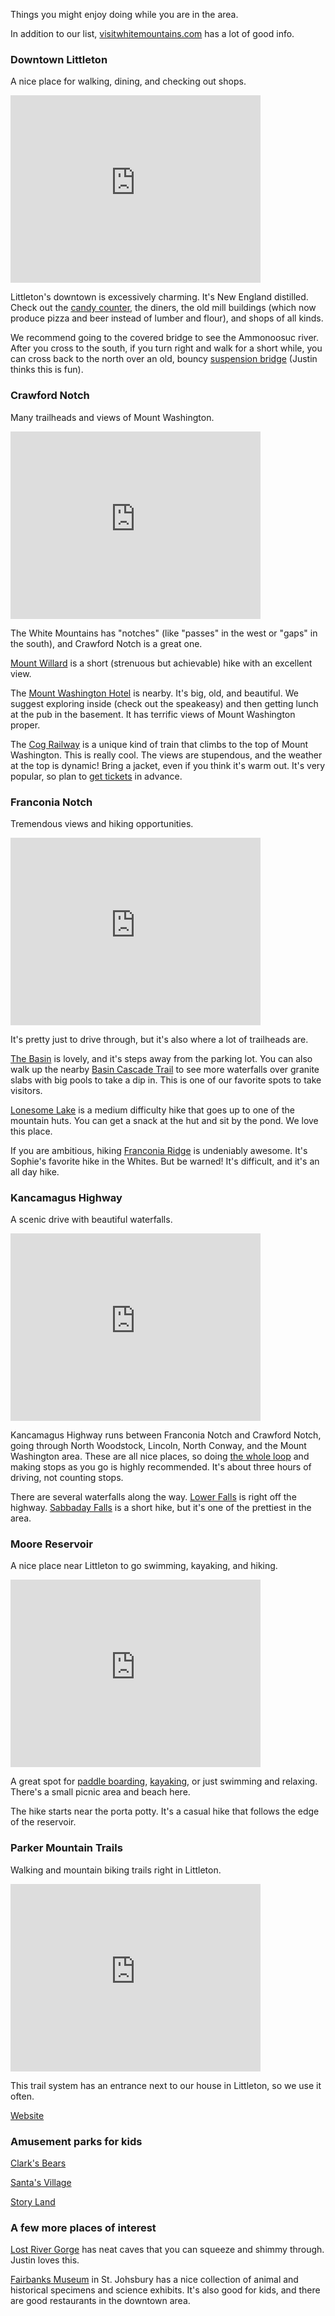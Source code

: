 Things you might enjoy doing while you are in the area.

In addition to our list,
[visitwhitemountains.com](https://www.visitwhitemountains.com/) has a
lot of good info.

### Downtown Littleton

A nice place for walking, dining, and checking out shops.

<iframe src="https://www.google.com/maps/embed?pb=!1m18!1m12!1m3!1d2855.1986948546614!2d-71.77580488684754!3d44.30586560985192!2m3!1f0!2f0!3f0!3m2!1i1024!2i768!4f13.1!3m3!1m2!1s0x4cb46f320cf4c51f%3A0xe814ab6e55c1c851!2sRiverwalk%20Covered%20Bridge!5e0!3m2!1sen!2sus!4v1689515116150!5m2!1sen!2sus" width="400" height="300" style="border:0;" allowfullscreen="" loading="lazy" referrerpolicy="no-referrer-when-downgrade"></iframe>

Littleton's downtown is excessively charming.  It's New England
distilled.  Check out the [candy counter][candy], the diners, the old
mill buildings (which now produce pizza and beer instead of lumber and
flour), and shops of all kinds.

We recommend going to the covered bridge to see the Ammonoosuc river.
After you cross to the south, if you turn right and walk for a short
while, you can cross back to the north over an old, bouncy [suspension
bridge][bounce] (Justin thinks this is fun).

[candy]: https://goo.gl/maps/xZ3VSgwxNnSNCFwV8
[bounce]: https://goo.gl/maps/3RobNczzkngUx4UE6

### Crawford Notch

Many trailheads and views of Mount Washington.

<iframe src="https://www.google.com/maps/embed?pb=!1m18!1m12!1m3!1d11439.751212069643!2d-71.4153211687126!3d44.20834736646336!2m3!1f0!2f0!3f0!3m2!1i1024!2i768!4f13.1!3m3!1m2!1s0x4cb385fb6ec93817%3A0xcc2ab841affe1aa6!2sCrawford%20Notch!5e0!3m2!1sen!2sus!4v1689522455445!5m2!1sen!2sus" width="400" height="300" style="border:0;" allowfullscreen="" loading="lazy" referrerpolicy="no-referrer-when-downgrade"></iframe>

The White Mountains has "notches" (like "passes" in the west or "gaps"
in the south), and Crawford Notch is a great one.

[Mount Willard][willard] is a short (strenuous but achievable) hike
with an excellent view.

The [Mount Washington Hotel][hotel] is nearby.  It's big, old, and
beautiful.  We suggest exploring inside (check out the speakeasy) and
then getting lunch at the pub in the basement.  It has terrific views
of Mount Washington proper.

The [Cog Railway][cog] is a unique kind of train that climbs to the
top of Mount Washington.  This is really cool.  The views are
stupendous, and the weather at the top is dynamic!  Bring a jacket,
even if you think it's warm out.  It's very popular, so plan to [get
tickets][tickets] in advance.

[willard]: https://www.alltrails.com/trail/us/new-hampshire/mount-willard
[hotel]: https://goo.gl/maps/wqGG1x9yjPSHKSTH8
[cog]: https://goo.gl/maps/V98A8FVga6mAEs7HA
[tickets]: https://www.thecog.com/

### Franconia Notch

Tremendous views and hiking opportunities.

<iframe src="https://www.google.com/maps/embed?pb=!1m18!1m12!1m3!1d11452.611210763367!2d-71.69162986873854!3d44.14209398378502!2m3!1f0!2f0!3f0!3m2!1i1024!2i768!4f13.1!3m3!1m2!1s0x4cb47c3210589007%3A0xa0a59140fd528490!2sFranconia%20Notch!5e0!3m2!1sen!2sus!4v1689515209716!5m2!1sen!2sus" width="400" height="300" style="border:0;" allowfullscreen="" loading="lazy" referrerpolicy="no-referrer-when-downgrade"></iframe>

It's pretty just to drive through, but it's also where a lot of
trailheads are.

[The Basin][basin] is lovely, and it's steps away from the parking
lot.  You can also walk up the nearby [Basin Cascade Trail][cascade]
to see more waterfalls over granite slabs with big pools to take a dip
in.  This is one of our favorite spots to take visitors.

[Lonesome Lake][lonesome] is a medium difficulty hike that goes up to
one of the mountain huts.  You can get a snack at the hut and sit by
the pond.  We love this place.

If you are ambitious, hiking [Franconia Ridge][ridge] is undeniably
awesome.  It's Sophie's favorite hike in the Whites.  But be warned!
It's difficult, and it's an all day hike.

[cascade]: https://www.alltrails.com/trail/us/new-hampshire/basin-cascade-trail
[lonesome]: https://www.alltrails.com/trail/us/new-hampshire/lonesome-lake-trail
[basin]: https://goo.gl/maps/AK8W8pxyCA4fGQX77
[ridge]: https://www.alltrails.com/trail/us/new-hampshire/mount-lafayette-and-franconia-ridge-trail-loop

### Kancamagus Highway

A scenic drive with beautiful waterfalls.

<iframe src="https://www.google.com/maps/embed?pb=!1m18!1m12!1m3!1d2867.5871295468705!2d-71.57160253828805!3d44.05058345231882!2m3!1f0!2f0!3f0!3m2!1i1024!2i768!4f13.1!3m3!1m2!1s0x4cb37f5794d2f6b5%3A0xb962a016e3ca912d!2sKancamagus%20Highway!5e0!3m2!1sen!2sus!4v1689515268448!5m2!1sen!2sus" width="400" height="300" style="border:0;" allowfullscreen="" loading="lazy" referrerpolicy="no-referrer-when-downgrade"></iframe>

Kancamagus Highway runs between Franconia Notch and Crawford Notch,
going through North Woodstock, Lincoln, North Conway, and the Mount
Washington area.  These are all nice places, so doing [the whole
loop][loop] and making stops as you go is highly recommended.  It's
about three hours of driving, not counting stops.

[loop]: https://goo.gl/maps/g5EvFoSEhBDP5BiN9

There are several waterfalls along the way. [Lower Falls][lower] is
right off the highway.  [Sabbaday Falls][sabbaday] is a short hike,
but it's one of the prettiest in the area.

[lower]: https://goo.gl/maps/7fck5Bxjp5XGC3jd6
[sabbaday]: https://www.alltrails.com/trail/us/new-hampshire/sabbaday-falls

### Moore Reservoir

A nice place near Littleton to go swimming, kayaking, and hiking.

<iframe src="https://www.google.com/maps/embed?pb=!1m18!1m12!1m3!1d677.0278707929804!2d-71.83814178953985!3d44.33971257514128!2m3!1f0!2f0!3f0!3m2!1i1024!2i768!4f13.1!3m3!1m2!1s0x4cb469c7359a0c5b%3A0x2698b19ae28ef330!2sMoore%20Resrvoir%20-%20Dodge%20Hill%20Launch!5e0!3m2!1sen!2sus!4v1689515519354!5m2!1sen!2sus" width="400" height="300" style="border:0;" allowfullscreen="" loading="lazy" referrerpolicy="no-referrer-when-downgrade"></iframe>

A great spot for [paddle boarding][wmas], [kayaking][nck], or just
swimming and relaxing.  There's a small picnic area and beach here.

The hike starts near the porta potty.  It's a casual hike that follows
the edge of the reservoir.

[wmas]: https://www.whitemountainadventuresports.com/
[nck]: https://northcountrykayak.com/

### Parker Mountain Trails

Walking and mountain biking trails right in Littleton.

<iframe src="https://www.google.com/maps/embed?pb=!1m14!1m8!1m3!1d22838.18047856922!2d-71.770221!3d44.314626!3m2!1i1024!2i768!4f13.1!3m3!1m2!1s0x4cb46f92ba8b6c85%3A0x20a5ad7c6a4541aa!2sParker%20Mountain%20Trails%20Parking!5e0!3m2!1sen!2sus!4v1689532595342!5m2!1sen!2sus" width="400" height="300" style="border:0;" allowfullscreen="" loading="lazy" referrerpolicy="no-referrer-when-downgrade"></iframe>

This trail system has an entrance next to our house in Littleton, so
we use it often.

[Website](https://prkrmtn.org/)

### Amusement parks for kids

[Clark's Bears](https://clarksbears.com/)

[Santa's Village](https://www.santasvillage.com/)

[Story Land](https://www.storylandnh.com/)

### A few more places of interest

[Lost River Gorge](https://goo.gl/maps/TP6WiMhDJCSWSH4W7) has neat
caves that you can squeeze and shimmy through.  Justin loves this.

[Fairbanks Museum](https://goo.gl/maps/vaSMgp4aHVuu9ctS8) in St.
Johsbury has a nice collection of animal and historical specimens and
science exhibits.  It's also good for kids, and there are good
restaurants in the downtown area.
